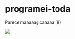 # programei-toda

Parece maaaaagicaaaaa (8) 

<img src="https://i.makeagif.com/media/7-26-2018/edHFfE.gif">
